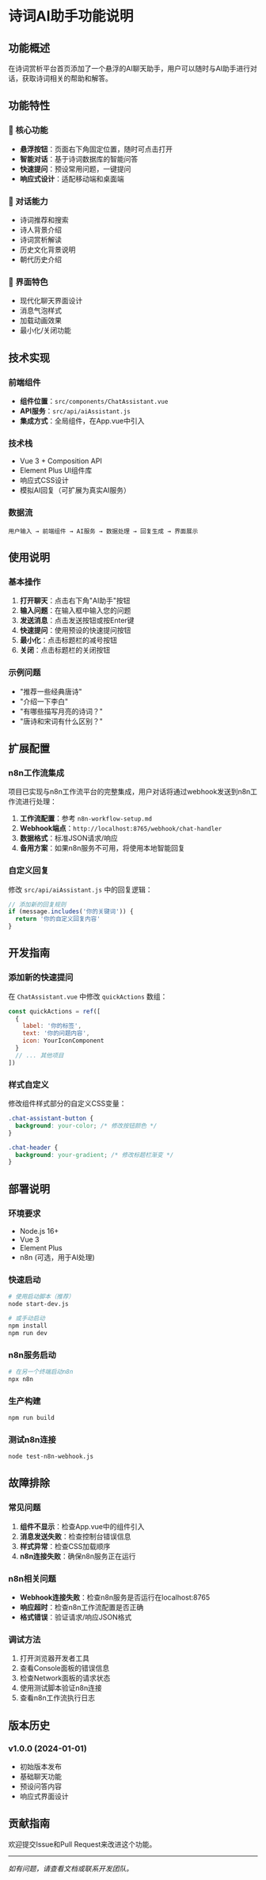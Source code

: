 # 诗词AI助手功能说明

## 功能概述
在诗词赏析平台首页添加了一个悬浮的AI聊天助手，用户可以随时与AI助手进行对话，获取诗词相关的帮助和解答。

## 功能特性

### 🎯 核心功能
- **悬浮按钮**：页面右下角固定位置，随时可点击打开
- **智能对话**：基于诗词数据库的智能问答
- **快速提问**：预设常用问题，一键提问
- **响应式设计**：适配移动端和桌面端

### 💬 对话能力
- 诗词推荐和搜索
- 诗人背景介绍
- 诗词赏析解读
- 历史文化背景说明
- 朝代历史介绍

### 🎨 界面特色
- 现代化聊天界面设计
- 消息气泡样式
- 加载动画效果
- 最小化/关闭功能

## 技术实现

### 前端组件
- **组件位置**：`src/components/ChatAssistant.vue`
- **API服务**：`src/api/aiAssistant.js`
- **集成方式**：全局组件，在App.vue中引入

### 技术栈
- Vue 3 + Composition API
- Element Plus UI组件库
- 响应式CSS设计
- 模拟AI回复（可扩展为真实AI服务）

### 数据流
```
用户输入 → 前端组件 → AI服务 → 数据处理 → 回复生成 → 界面展示
```

## 使用说明

### 基本操作
1. **打开聊天**：点击右下角"AI助手"按钮
2. **输入问题**：在输入框中输入您的问题
3. **发送消息**：点击发送按钮或按Enter键
4. **快速提问**：使用预设的快速提问按钮
5. **最小化**：点击标题栏的减号按钮
6. **关闭**：点击标题栏的关闭按钮

### 示例问题
- "推荐一些经典唐诗"
- "介绍一下李白"
- "有哪些描写月亮的诗词？"
- "唐诗和宋词有什么区别？"

## 扩展配置

### n8n工作流集成
项目已实现与n8n工作流平台的完整集成，用户对话将通过webhook发送到n8n工作流进行处理：

1. **工作流配置**：参考 `n8n-workflow-setup.md`
2. **Webhook端点**：`http://localhost:8765/webhook/chat-handler`
3. **数据格式**：标准JSON请求/响应
4. **备用方案**：如果n8n服务不可用，将使用本地智能回复

### 自定义回复
修改 `src/api/aiAssistant.js` 中的回复逻辑：

```javascript
// 添加新的回复规则
if (message.includes('你的关键词')) {
  return '你的自定义回复内容'
}
```

## 开发指南

### 添加新的快速提问
在 `ChatAssistant.vue` 中修改 `quickActions` 数组：

```javascript
const quickActions = ref([
  {
    label: '你的标签',
    text: '你的问题内容',
    icon: YourIconComponent
  }
  // ... 其他项目
])
```

### 样式自定义
修改组件样式部分的自定义CSS变量：

```css
.chat-assistant-button {
  background: your-color; /* 修改按钮颜色 */
}

.chat-header {
  background: your-gradient; /* 修改标题栏渐变 */
}
```

## 部署说明

### 环境要求
- Node.js 16+
- Vue 3
- Element Plus
- n8n (可选，用于AI处理)

### 快速启动
```bash
# 使用启动脚本（推荐）
node start-dev.js

# 或手动启动
npm install
npm run dev
```

### n8n服务启动
```bash
# 在另一个终端启动n8n
npx n8n
```

### 生产构建
```bash
npm run build
```

### 测试n8n连接
```bash
node test-n8n-webhook.js
```

## 故障排除

### 常见问题
1. **组件不显示**：检查App.vue中的组件引入
2. **消息发送失败**：检查控制台错误信息
3. **样式异常**：检查CSS加载顺序
4. **n8n连接失败**：确保n8n服务正在运行

### n8n相关问题
- **Webhook连接失败**：检查n8n服务是否运行在localhost:8765
- **响应超时**：检查n8n工作流配置是否正确
- **格式错误**：验证请求/响应JSON格式

### 调试方法
1. 打开浏览器开发者工具
2. 查看Console面板的错误信息
3. 检查Network面板的请求状态
4. 使用测试脚本验证n8n连接
5. 查看n8n工作流执行日志

## 版本历史

### v1.0.0 (2024-01-01)
- 初始版本发布
- 基础聊天功能
- 预设问答内容
- 响应式界面设计

## 贡献指南
欢迎提交Issue和Pull Request来改进这个功能。

---

*如有问题，请查看文档或联系开发团队。*